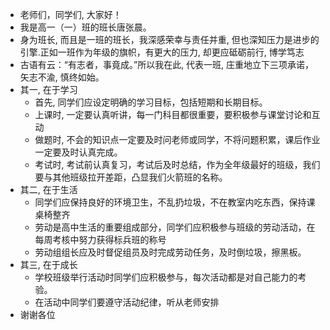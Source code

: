 - 老师们，同学们, 大家好！
- 我是高一（一）班的班长唐张晨。
- 身为班长, 而且是一班的班长，我深感荣幸与责任并重, 但也深知压力是进步的引擎.正如一班作为年级的旗帜，有更大的压力, 却更应砥砺前行, 博学笃志
- 古语有云：“有志者，事竟成。”所以我在此, 代表一班, 庄重地立下三项承诺，矢志不渝, 慎终如始。
- 其一, 在于学习
	- 首先, 同学们应设定明确的学习目标，包括短期和长期目标。
	- 上课时, 一定要认真听讲，每一门科目都很重要，要积极参与课堂讨论和互动
	- 做题时, 不会的知识点一定要及时问老师或同学，不将问题积累，课后作业一定要及时认真完成。
	- 考试时, 考试前认真复习，考试后及时总结，作为全年级最好的班级，我们要与其他班级拉开差距，凸显我们火箭班的名称。
- 其二, 在于生活
	- 同学们应保持良好的环境卫生，不乱扔垃圾，不在教室内吃东西，保持课桌椅整齐
	- 劳动是高中生活的重要组成部分，同学们应积极参与班级的劳动活动，在每周考核中努力获得标兵班的称号
	- 劳动组组长应及时督促组员及时完成劳动任务，及时倒垃圾，擦黑板。
- 其三, 在于成长
	- 学校班级举行活动时同学们应积极参与，每次活动都是对自己能力的考验。
	- 在活动中同学们要遵守活动纪律，听从老师安排
- 谢谢各位